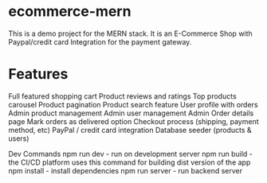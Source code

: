 # ecommerce-mern
This is a demo project for the MERN stack. It is an E-Commerce Shop with Paypal/credit card Integration for the payment gateway. 

# Features
Full featured shopping cart
Product reviews and ratings
Top products carousel
Product pagination
Product search feature
User profile with orders
Admin product management
Admin user management
Admin Order details page
Mark orders as delivered option
Checkout process (shipping, payment method, etc)
PayPal / credit card integration
Database seeder (products & users)


Dev Commands
npm run dev     - run on development server
npm run build   - the CI/CD platform uses this command for building dist version of the app
npm install     - install dependencies
npm run server  - run backend server
